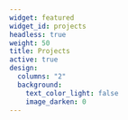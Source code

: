 ```yaml
---
widget: featured
widget_id: projects
headless: true
weight: 50
title: Projects
active: true
design:
  columns: "2"
  background:
    text_color_light: false
    image_darken: 0
---
```

